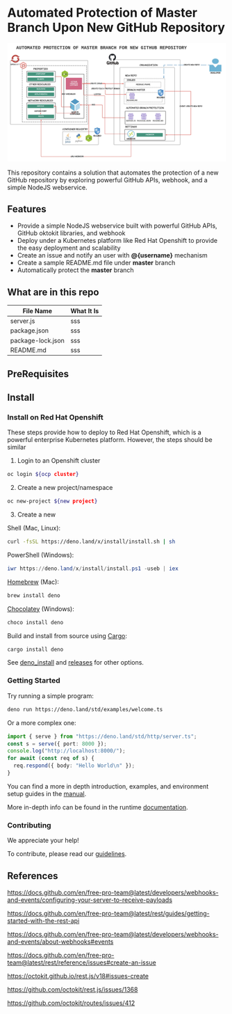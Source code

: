 # Automated Protection of Master Branch Upon New GitHub Repository 

![Architecture Diagram](./images/architecture-github.jpg)

This repository contains a solution that automates the protection of a new GitHub repository by exploring powerful GitHub APIs, webhook, and a simple NodeJS webservice.

## Features

- Provide a simple NodeJS webservice built with powerful GitHub APIs, GitHub oktokit libraries, and webhook
- Deploy under a Kubernetes platform like Red Hat Openshift to provide the easy deployment and scalability
- Create an issue and notify an user with **@{username}** mechanism
- Create a sample README.md file under **master** branch
- Automatically protect the **master** branch 

## What are in this repo

| File Name | What It Is |
| ------- | ------------ |
| server.js | sss |
| package.json | sss |
| package-lock.json | sss |
| README.md | sss | 

## PreRequisites



## Install

### Install on Red Hat Openshift

These steps provide how to deploy to Red Hat Openshift, which is a powerful enterprise Kubernetes platform. However, the steps should be similar 

1. Login to an Openshift cluster

```sh
oc login ${ocp cluster}
```

2. Create a new project/namespace

```sh
oc new-project ${new project}
```

3. Create a new 

Shell (Mac, Linux):

```sh
curl -fsSL https://deno.land/x/install/install.sh | sh
```

PowerShell (Windows):

```powershell
iwr https://deno.land/x/install/install.ps1 -useb | iex
```

[Homebrew](https://formulae.brew.sh/formula/deno) (Mac):

```sh
brew install deno
```

[Chocolatey](https://chocolatey.org/packages/deno) (Windows):

```powershell
choco install deno
```

Build and install from source using [Cargo](https://crates.io/crates/deno):

```sh
cargo install deno
```

See
[deno_install](https://github.com/denoland/deno_install/blob/master/README.md)
and [releases](https://github.com/denoland/deno/releases) for other options.

### Getting Started

Try running a simple program:

```sh
deno run https://deno.land/std/examples/welcome.ts
```

Or a more complex one:

```ts
import { serve } from "https://deno.land/std/http/server.ts";
const s = serve({ port: 8000 });
console.log("http://localhost:8000/");
for await (const req of s) {
  req.respond({ body: "Hello World\n" });
}
```

You can find a more in depth introduction, examples, and environment setup
guides in the [manual](https://deno.land/manual).

More in-depth info can be found in the runtime
[documentation](https://doc.deno.land).

### Contributing

We appreciate your help!

To contribute, please read our
[guidelines](https://github.com/denoland/deno/blob/master/docs/contributing/style_guide.md).

[Build Status - Cirrus]: https://github.com/denoland/deno/workflows/ci/badge.svg?branch=master&event=push
[Build status]: https://github.com/denoland/deno/actions
[Twitter badge]: https://twitter.com/intent/follow?screen_name=deno_land
[Twitter handle]: https://img.shields.io/twitter/follow/deno_land.svg?style=social&label=Follow

## References

https://docs.github.com/en/free-pro-team@latest/developers/webhooks-and-events/configuring-your-server-to-receive-payloads

https://docs.github.com/en/free-pro-team@latest/rest/guides/getting-started-with-the-rest-api

https://docs.github.com/en/free-pro-team@latest/developers/webhooks-and-events/about-webhooks#events

https://docs.github.com/en/free-pro-team@latest/rest/reference/issues#create-an-issue

https://octokit.github.io/rest.js/v18#issues-create

https://github.com/octokit/rest.js/issues/1368

https://github.com/octokit/routes/issues/412